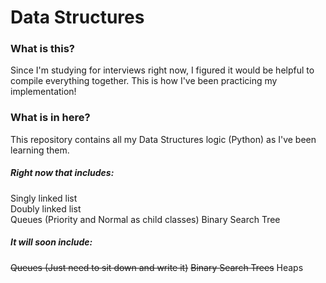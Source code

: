 # Data Structures
### What is this?
Since I'm studying for interviews right now, I figured it would be helpful to compile everything together.
This is how I've been practicing my implementation!

### What is in here?
This repository contains all my Data Structures logic (Python) as I've been learning them. 

##### Right now that includes:
Singly linked list  
Doubly linked list  
Queues (Priority and Normal as child classes) 
Binary Search Tree

##### It will soon include:
~~Queues (Just need to sit down and write it)~~
~~Binary Search Trees~~
Heaps


